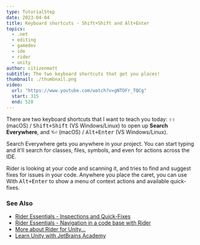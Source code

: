 ```yaml
---
type: TutorialStep
date: 2023-04-04
title: Keyboard shortcuts - Shift+Shift and Alt+Enter
topics:
  - .net
  - editing
  - gamedev
  - ide
  - rider
  - unity
author: citizenmatt
subtitle: The two keyboard shortcuts that get you places!
thumbnail: ./thumbnail.png
video:
  url: "https://www.youtube.com/watch?v=gNTOFr_TQCg"
  start: 315
  end: 528
---
```


There are two keyboard shortcuts that I want to teach you today: <kbd>⇧⇧</kbd> (macOS) / <kbd>Shift+Shift</kbd> (VS Windows/Linux)
to open up **Search Everywhere**, and <kbd>⌥⏎</kbd> (macOS) / <kbd>Alt+Enter</kbd> (VS Windows/Linux).

Search Everywhere gets you anywhere in your project. You can start typing and it'll search for classes, files, symbols, and even for actions across the IDE.

Rider is looking at your code and scanning it, and tries to find and suggest fixes for issues in your code. Anywhere you place the caret, you can use With <kbd>Alt+Enter</kbd> to show a menu of context actions and available quick-fixes.

### See Also

- [Rider Essentials - Inspections and Quick-Fixes](https://www.jetbrains.com/guide/dotnet/tutorials/rider-essentials/inspections-quick-fixes/)
- [Rider Essentials - Navigation in a code base with Rider](https://www.jetbrains.com/guide/dotnet/tutorials/rider-essentials/navigation/)
- [More about Rider for Unity...](https://www.jetbrains.com/lp/dotnet-unity/)
- [Learn Unity with JetBrains Academy](https://hyperskill.org/tracks/36?utm=rider_guide)
